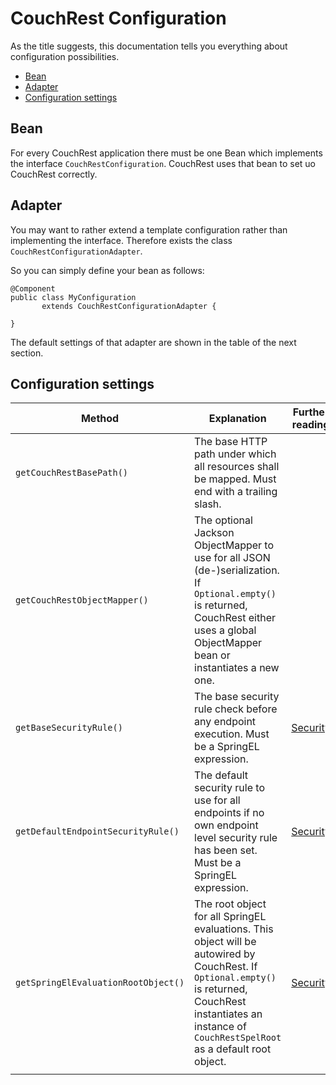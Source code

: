 # CouchRest Configuration

As the title suggests, this documentation tells you everything about configuration possibilities.

<!-- MDTOC maxdepth:6 firsth1:0 numbering:0 flatten:0 bullets:1 updateOnSave:1 -->

- [Bean](#bean)   
- [Adapter](#adapter)   
- [Configuration settings](#configuration-settings)   

<!-- /MDTOC -->

## Bean

For every CouchRest application there must be one Bean which implements the interface `CouchRestConfiguration`.
CouchRest uses that bean to set uo CouchRest correctly.

## Adapter

You may want to rather extend a template configuration rather than implementing the interface. Therefore exists
the class `CouchRestConfigurationAdapter`.

So you can simply define your bean as follows:

```
@Component
public class MyConfiguration
       extends CouchRestConfigurationAdapter {

}
```

The default settings of that adapter are shown in the table of the next section.

## Configuration settings

| Method | Explanation | Further reading | Adapter default |
|---|---|---|---|
| `getCouchRestBasePath()` | The base HTTP path under which all resources shall be mapped. Must end with a trailing slash. |  | `"/api/"` |
| `getCouchRestObjectMapper()` | The optional Jackson ObjectMapper to use for all JSON (de-)serialization. If `Optional.empty()` is returned, CouchRest either uses a global ObjectMapper bean or instantiates a new one. |  | `Optional.empty()` |
| `getBaseSecurityRule()` | The base security rule check before any endpoint execution. Must be a SpringEL expression. |  [Security](security.md) | `"denyAll()"` |
| `getDefaultEndpointSecurityRule()` | The default security rule to use for all endpoints if no own endpoint level security rule has been set. Must be a SpringEL expression. | [Security](security.md) | `"denyAll()"` |
| `getSpringElEvaluationRootObject()` | The root object for all SpringEL evaluations. This object will be autowired by CouchRest. If `Optional.empty()` is returned, CouchRest instantiates an instance of `CouchRestSpelRoot` as a default root object. | [Security](security.md) | `Optional.empty()` |
|  |  |  |  |
